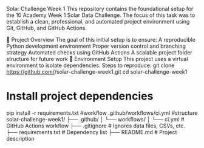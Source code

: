 Solar Challenge Week 1
This repository contains the foundational setup for the 10 Academy Week 1 Solar Data Challenge. The focus of this task was to establish a clean, professional, and automated project environment using Git, GitHub, and GitHub Actions.

🚀 Project Overview
The goal of this initial setup is to ensure:
 A reproducible Python development environment
 Proper version control and branching strategy
 Automated checks using GitHub Actions
 A scalable project folder structure for future work
 🔧 Environment Setup
This project uses a virtual environment to isolate dependencies.
Steps to reproduce:
git clone https://github.com/<your-username>/solar-challenge-week1.git
cd solar-challenge-week1
# Install project dependencies
pip install -r requirements.txt
#workflow
.github/workflows/ci.yml
#structure
solar-challenge-week1/
├── .github/
│   └── workflows/
│       └── ci.yml             # GitHub Actions workflow
├── .gitignore                 # Ignores data files, CSVs, etc.
├── requirements.txt           # Dependency list
├── README.md                  # Project description
